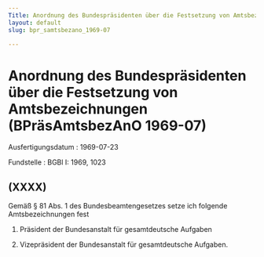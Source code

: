 ```yaml
---
Title: Anordnung des Bundespräsidenten über die Festsetzung von Amtsbezeichnungen
layout: default
slug: bpr_samtsbezano_1969-07

---
```


# Anordnung des Bundespräsidenten über die Festsetzung von Amtsbezeichnungen (BPräsAmtsbezAnO 1969-07)

Ausfertigungsdatum
:   1969-07-23

Fundstelle
:   BGBl I: 1969, 1023



## (XXXX)

Gemäß § 81 Abs. 1 des Bundesbeamtengesetzes setze ich folgende
Amtsbezeichnungen fest

1.  Präsident der Bundesanstalt für gesamtdeutsche Aufgaben


2.  Vizepräsident der Bundesanstalt für gesamtdeutsche Aufgaben.




